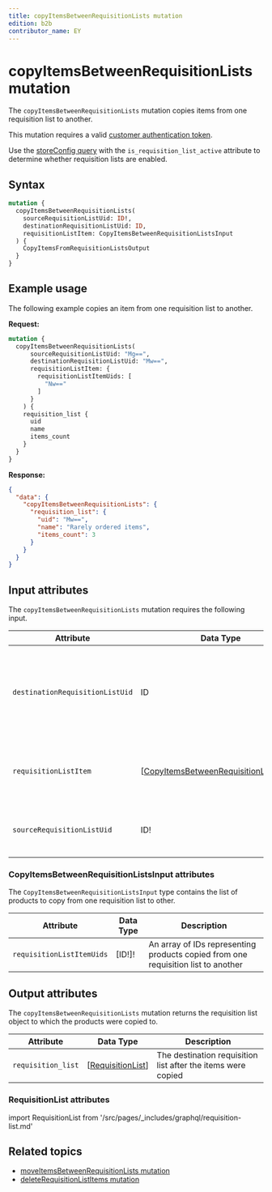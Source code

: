 ```yaml
---
title: copyItemsBetweenRequisitionLists mutation
edition: b2b
contributor_name: EY
---
```


# copyItemsBetweenRequisitionLists mutation

The `copyItemsBetweenRequisitionLists` mutation copies items from one requisition list to another.

This mutation requires a valid [customer authentication token](../../../customer/mutations/generate-token.md).

<InlineAlert variant="info" slots="text" />

Use the [storeConfig query](../../../../schema/store/queries/store-config.md) with the `is_requisition_list_active` attribute to determine whether requisition lists are enabled.

## Syntax

```graphql
mutation {
  copyItemsBetweenRequisitionLists(
    sourceRequisitionListUid: ID!,
    destinationRequisitionListUid: ID,
    requisitionListItem: CopyItemsBetweenRequisitionListsInput
  ) {
    CopyItemsFromRequisitionListsOutput
  }
}
```

## Example usage

The following example copies an item from one requisition list to another.

**Request:**

``` graphql
mutation {
  copyItemsBetweenRequisitionLists(
      sourceRequisitionListUid: "Mg==",
      destinationRequisitionListUid: "Mw==",
      requisitionListItem: {
        requisitionListItemUids: [
          "Nw=="
        ]
      }
    ) {
    requisition_list {
      uid
      name
      items_count
    }
  }
}
```

**Response:**

``` json
{
  "data": {
    "copyItemsBetweenRequisitionLists": {
      "requisition_list": {
        "uid": "Mw==",
        "name": "Rarely ordered items",
        "items_count": 3
      }
    }
  }
}
```

## Input attributes

The `copyItemsBetweenRequisitionLists` mutation requires the following input.

Attribute |  Data Type | Description
--- | --- | ---
`destinationRequisitionListUid`| ID | The unique ID of the destination requisition list. If null, a new requisition list will be created
`requisitionListItem`| [[CopyItemsBetweenRequisitionListsInput](#copyitemsbetweenrequisitionlistsinput-attributes)] | An array of selected requisition list items that are to be copied
`sourceRequisitionListUid`| ID! | The unique ID of the source requisition list

### CopyItemsBetweenRequisitionListsInput attributes

The `CopyItemsBetweenRequisitionListsInput` type contains the list of products to copy from one requisition list to other.

Attribute |  Data Type | Description
--- | --- | ---
`requisitionListItemUids` | [ID!]! | An array of IDs representing products copied from one requisition list to another

## Output attributes

The `copyItemsBetweenRequisitionLists` mutation returns the requisition list object to which the products were copied to.

Attribute |  Data Type | Description
--- | --- | ---
`requisition_list` | [[RequisitionList](#requisitionlist-attributes)] | The destination requisition list after the items were copied

### RequisitionList attributes

import RequisitionList from '/src/pages/_includes/graphql/requisition-list.md'

<RequisitionList />

## Related topics

*  [moveItemsBetweenRequisitionLists mutation](move-items.md)
*  [deleteRequisitionListItems mutation](delete.md)
